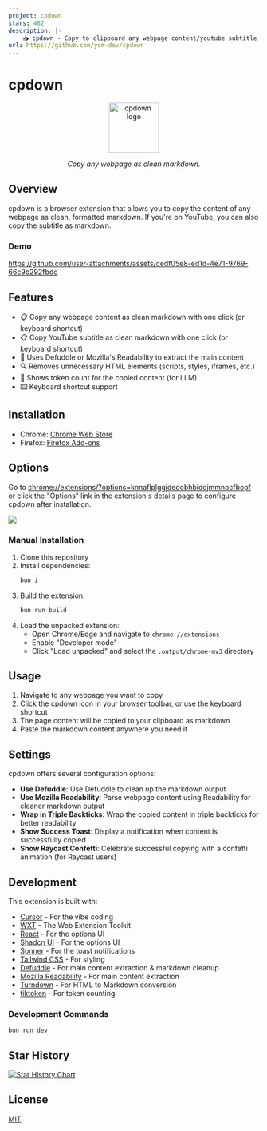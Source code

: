 ```yaml
---
project: cpdown
stars: 482
description: |-
    📥 cpdown - Copy to clipboard any webpage content/youtube subtitle as clean markdown with one click or shortcut
url: https://github.com/ysm-dev/cpdown
---
```


# cpdown

<div align="center">
  <img src="./public/icon/128.png" alt="cpdown logo" width="100" height="100" />
  <p><em>Copy any webpage as clean markdown.</em></p>
</div>

## Overview

cpdown is a browser extension that allows you to copy the content of any webpage as clean, formatted markdown. If you're on YouTube, you can also copy the subtitle as markdown.

### Demo

https://github.com/user-attachments/assets/cedf05e8-ed1d-4e71-9769-66c9b292fbdd

## Features

- 📋 Copy any webpage content as clean markdown with one click (or keyboard shortcut)
- 📋 Copy YouTube subtitle as clean markdown with one click (or keyboard shortcut)
- 📖 Uses Defuddle or Mozilla's Readability to extract the main content
- 🔍 Removes unnecessary HTML elements (scripts, styles, iframes, etc.)
- 🔢 Shows token count for the copied content (for LLM)
- ⌨️ Keyboard shortcut support

## Installation

- Chrome: [Chrome Web Store](https://chromewebstore.google.com/detail/cpdown/knnaflplggjdedobhbidojmmnocfbopf)
- Firefox: [Firefox Add-ons](https://addons.mozilla.org/en-US/firefox/addon/cpdown/)

## Options

Go to [chrome://extensions/?options=knnaflplggjdedobhbidojmmnocfbopf](chrome://extensions/?options=knnaflplggjdedobhbidojmmnocfbopf) or click the "Options" link in the extension's details page to configure cpdown after installation.

![](.github/assets/options.png)

### Manual Installation

1. Clone this repository
2. Install dependencies:
   ```sh
   bun i
   ```
3. Build the extension:
   ```sh
   bun run build
   ```
4. Load the unpacked extension:
   - Open Chrome/Edge and navigate to `chrome://extensions`
   - Enable "Developer mode"
   - Click "Load unpacked" and select the `.output/chrome-mv3` directory

## Usage

1. Navigate to any webpage you want to copy
2. Click the cpdown icon in your browser toolbar, or use the keyboard shortcut
3. The page content will be copied to your clipboard as markdown
4. Paste the markdown content anywhere you need it

## Settings

cpdown offers several configuration options:

- **Use Defuddle**: Use Defuddle to clean up the markdown output
- **Use Mozilla Readability**: Parse webpage content using Readability for cleaner markdown output
- **Wrap in Triple Backticks**: Wrap the copied content in triple backticks for better readability
- **Show Success Toast**: Display a notification when content is successfully copied
- **Show Raycast Confetti**: Celebrate successful copying with a confetti animation (for Raycast users)

## Development

This extension is built with:

- [Cursor](https://www.cursor.com/) - For the vibe coding
- [WXT](https://wxt.dev/) - The Web Extension Toolkit
- [React](https://react.dev/) - For the options UI
- [Shadcn UI](https://ui.shadcn.com/) - For the options UI
- [Sonner](https://sonner.emilkowal.ski/) - For the toast notifications
- [Tailwind CSS](https://tailwindcss.com/) - For styling
- [Defuddle](https://github.com/kepano/defuddle) - For main content extraction & markdown cleanup
- [Mozilla Readability](https://github.com/mozilla/readability) - For main content extraction
- [Turndown](https://github.com/mixmark-io/turndown) - For HTML to Markdown conversion
- [tiktoken](https://github.com/dqbd/tiktoken) - For token counting

### Development Commands

```bash
bun run dev
```

## Star History

[![Star History Chart](https://api.star-history.com/svg?repos=ysm-dev/cpdown&type=Date)](https://www.star-history.com/#ysm-dev/cpdown&Date)

## License

[MIT](LICENSE)

